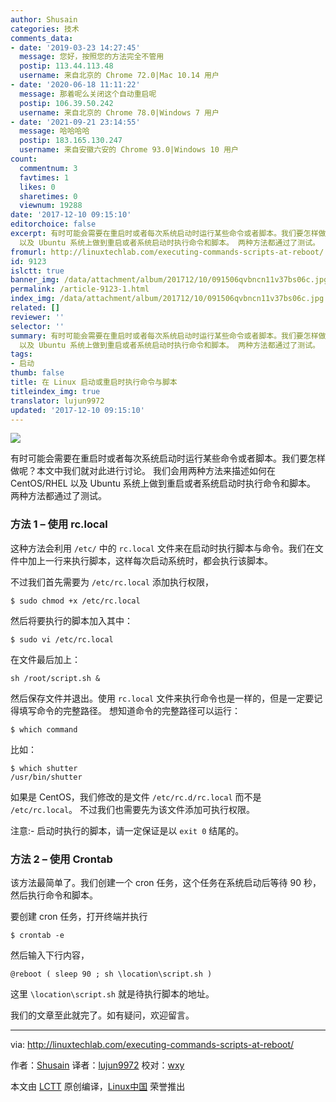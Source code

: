 ```yaml
---
author: Shusain
categories: 技术
comments_data:
- date: '2019-03-23 14:27:45'
  message: 您好，按照您的方法完全不管用
  postip: 113.44.113.48
  username: 来自北京的 Chrome 72.0|Mac 10.14 用户
- date: '2020-06-18 11:11:22'
  message: 那着呢么关闭这个自动重启呢
  postip: 106.39.50.242
  username: 来自北京的 Chrome 78.0|Windows 7 用户
- date: '2021-09-21 23:14:55'
  message: 哈哈哈哈
  postip: 183.165.130.247
  username: 来自安徽六安的 Chrome 93.0|Windows 10 用户
count:
  commentnum: 3
  favtimes: 1
  likes: 0
  sharetimes: 0
  viewnum: 19288
date: '2017-12-10 09:15:10'
editorchoice: false
excerpt: 有时可能会需要在重启时或者每次系统启动时运行某些命令或者脚本。我们要怎样做呢？本文中我们就对此进行讨论。 我们会用两种方法来描述如何在 CentOS/RHEL
  以及 Ubuntu 系统上做到重启或者系统启动时执行命令和脚本。 两种方法都通过了测试。
fromurl: http://linuxtechlab.com/executing-commands-scripts-at-reboot/
id: 9123
islctt: true
banner_img: /data/attachment/album/201712/10/091506qvbncn11v37bs06c.jpg
permalink: /article-9123-1.html
index_img: /data/attachment/album/201712/10/091506qvbncn11v37bs06c.jpg.thumb.jpg
related: []
reviewer: ''
selector: ''
summary: 有时可能会需要在重启时或者每次系统启动时运行某些命令或者脚本。我们要怎样做呢？本文中我们就对此进行讨论。 我们会用两种方法来描述如何在 CentOS/RHEL
  以及 Ubuntu 系统上做到重启或者系统启动时执行命令和脚本。 两种方法都通过了测试。
tags:
- 启动
thumb: false
title: 在 Linux 启动或重启时执行命令与脚本
titleindex_img: true
translator: lujun9972
updated: '2017-12-10 09:15:10'
---
```


![](/data/attachment/album/201712/10/091506qvbncn11v37bs06c.jpg)


有时可能会需要在重启时或者每次系统启动时运行某些命令或者脚本。我们要怎样做呢？本文中我们就对此进行讨论。 我们会用两种方法来描述如何在 CentOS/RHEL 以及 Ubuntu 系统上做到重启或者系统启动时执行命令和脚本。 两种方法都通过了测试。


### 方法 1 – 使用 rc.local


这种方法会利用 `/etc/` 中的 `rc.local` 文件来在启动时执行脚本与命令。我们在文件中加上一行来执行脚本，这样每次启动系统时，都会执行该脚本。


不过我们首先需要为 `/etc/rc.local` 添加执行权限，



```
$ sudo chmod +x /etc/rc.local

```

然后将要执行的脚本加入其中：



```
$ sudo vi /etc/rc.local

```

在文件最后加上：



```
sh /root/script.sh &

```

然后保存文件并退出。使用 `rc.local` 文件来执行命令也是一样的，但是一定要记得填写命令的完整路径。 想知道命令的完整路径可以运行：



```
$ which command

```

比如：



```
$ which shutter
/usr/bin/shutter

```

如果是 CentOS，我们修改的是文件 `/etc/rc.d/rc.local` 而不是 `/etc/rc.local`。 不过我们也需要先为该文件添加可执行权限。


注意:- 启动时执行的脚本，请一定保证是以 `exit 0` 结尾的。


### 方法 2 – 使用 Crontab


该方法最简单了。我们创建一个 cron 任务，这个任务在系统启动后等待 90 秒，然后执行命令和脚本。


要创建 cron 任务，打开终端并执行



```
$ crontab -e

```

然后输入下行内容，



```
@reboot ( sleep 90 ; sh \location\script.sh )

```

这里 `\location\script.sh` 就是待执行脚本的地址。


我们的文章至此就完了。如有疑问，欢迎留言。




---


via: <http://linuxtechlab.com/executing-commands-scripts-at-reboot/>


作者：[Shusain](http://linuxtechlab.com/author/shsuain/) 译者：[lujun9972](https://github.com/lujun9972) 校对：[wxy](https://github.com/wxy)


本文由 [LCTT](https://github.com/LCTT/TranslateProject) 原创编译，[Linux中国](https://linux.cn/) 荣誉推出